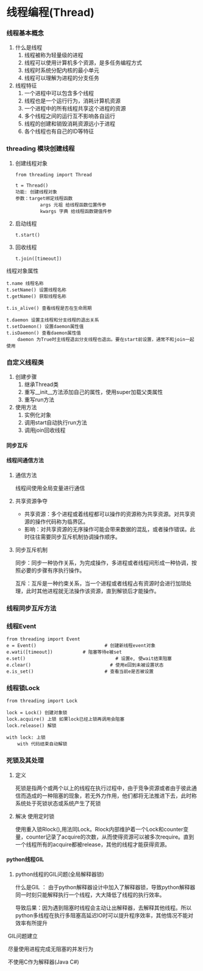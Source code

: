 # 线程编程(Thread)

### 线程基本概念

1. 什么是线程
   1. 线程被称为轻量级的进程
   2. 线程可以使用计算机多个资源，是多任务编程方式
   3. 线程时系统分配内核的最小单元
   4. 线程可以理解为进程的分支任务
2. 线程特征
   1. 一个进程中可以包含多个线程
   2. 线程也是一个运行行为，消耗计算机资源
   3. 一个进程中的所有线程共享这个进程的资源
   4. 多个线程之间的运行互不影响各自运行
   5. 线程的创建和销毁消耗资源远小于进程
   6. 各个线程也有自己的ID等特征

### threading 模块创建线程

1. 创建线程对象

   ```
   from threading import Thread
   
   t = Thread()
   功能: 创建线程对象
   参数：target绑定线程函数
   			args 元祖 给线程函数位置传参
   			kwargs 字典 给线程函数键值传参
   ```

2. 启动线程

   ```
   t.start()
   ```

3. 回收线程

   ```
   t.join([timeout])
   ```

线程对象属性

``` 
t.name 线程名称
t.setName() 设置线程名称
t.getName() 获取线程名称

t.is_alive() 查看线程是否在生命周期

t.daemon 设置主线程和分支线程的退出关系
t.setDaemon() 设置daemon属性值
t.isDaemon() 查看daemon属性值
 	daemon 为True时主线程退出分支线程也退出。要在start前设置，通常不和join一起使用
```

### 自定义线程类

1. 创建步骤
   1. 继承Thread类
   2. 重写\__init__方法添加自己的属性，使用super加载父类属性
   3. 重写run方法
2. 使用方法
   1. 实例化对象
   2. 调用start自动执行run方法
   3. 调用join回收线程

#### 同步互斥

#### 线程间通信方法

1. 通信方法

   线程间使用全局变量进行通信

2. 共享资源争夺

   - 共享资源：多个进程或着线程都可以操作的资源称为共享资源。对共享资源的操作代码称为临界区。
   - 影响：对共享资源的无序操作可能会带来数据的混乱，或者操作错误。此时往往需要同步互斥机制协调操作顺序。

3. 同步互斥机制

   同步：同步一种协作关系，为完成操作，多进程或者线程间形成一种协调，按照必要的步骤有序执行操作。

   互斥：互斥是一种约束关系，当一个进程或者线程占有资源时会进行加琐处理，此时其他进程就无法操作该资源，直到解锁后才能操作。

### 线程同步互斥方法

### 线程Event

```
from threading import Event
e = Event() 						# 创建新线程event对象
e.wati([timeout]) 			# 阻塞等待e被set
e.set() 								# 设置e, 使wait结束阻塞
e.clear() 							  # 使用e回到未被设置状态
e.is_set()   						# 查看当前e是否被设置
```

### 线程锁Lock

```
from threading import Lock

lock = Lock() 创建对象锁
lock.acquire() 上锁 如果lock已经上锁再调用会阻塞
lock.release() 解锁

with lock: 上锁
	with 代码结束自动解锁
```

### 死锁及其处理

1. 定义

   死锁是指两个或两个以上的线程在执行过程中，由于竞争资源或者由于彼此通信而造成的一种阻塞的现象，若无外力作用，他们都将无法推进下去，此时称系统处于死锁状态或系统产生了死锁

2. 解决
   使用定时锁

   使用重入锁Rlock(),用法同Lock。Rlock内部维护着一个Lock和counter变量，counter记录了acquire的次数，从而使得资源可以被多次require。直到一个线程所有的acquire都被release，其他的线程才能获得资源。

#### python线程GIL

1. python线程的GIL问题(全局解释器锁)

   什么是GIL ： 由于python解释器设计中加入了解释器锁，导致python解释器同一时刻只能解释执行一个线程，大大降低了线程的执行效率。

   导致后果：因为遇到阻塞时线程会主动让出解释器，去解释其他线程。所以python多线程在执行多阻塞高延迟IO时可以提升程序效率，其他情况不能对效率有所提升

​		GIL问题建立

​				尽量使用进程完成无阻塞的并发行为

​				不使用C作为解释器(Java C#)